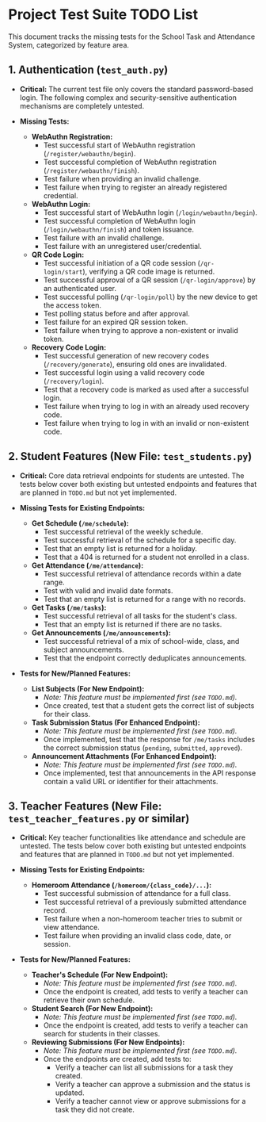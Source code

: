 # Project Test Suite TODO List

This document tracks the missing tests for the School Task and Attendance System, categorized by feature area.

## 1. Authentication (`test_auth.py`)

- **Critical:** The current test file only covers the standard password-based login. The following complex and security-sensitive authentication mechanisms are completely untested.

- **Missing Tests:**
    - **WebAuthn Registration:**
        - Test successful start of WebAuthn registration (`/register/webauthn/begin`).
        - Test successful completion of WebAuthn registration (`/register/webauthn/finish`).
        - Test failure when providing an invalid challenge.
        - Test failure when trying to register an already registered credential.
    - **WebAuthn Login:**
        - Test successful start of WebAuthn login (`/login/webauthn/begin`).
        - Test successful completion of WebAuthn login (`/login/webauthn/finish`) and token issuance.
        - Test failure with an invalid challenge.
        - Test failure with an unregistered user/credential.
    - **QR Code Login:**
        - Test successful initiation of a QR code session (`/qr-login/start`), verifying a QR code image is returned.
        - Test successful approval of a QR session (`/qr-login/approve`) by an authenticated user.
        - Test successful polling (`/qr-login/poll`) by the new device to get the access token.
        - Test polling status before and after approval.
        - Test failure for an expired QR session token.
        - Test failure when trying to approve a non-existent or invalid token.
    - **Recovery Code Login:**
        - Test successful generation of new recovery codes (`/recovery/generate`), ensuring old ones are invalidated.
        - Test successful login using a valid recovery code (`/recovery/login`).
        - Test that a recovery code is marked as used after a successful login.
        - Test failure when trying to log in with an already used recovery code.
        - Test failure when trying to log in with an invalid or non-existent code.

## 2. Student Features (New File: `test_students.py`)

- **Critical:** Core data retrieval endpoints for students are untested. The tests below cover both existing but untested endpoints and features that are planned in `TODO.md` but not yet implemented.

- **Missing Tests for Existing Endpoints:**
    - **Get Schedule (`/me/schedule`):**
        - Test successful retrieval of the weekly schedule.
        - Test successful retrieval of the schedule for a specific day.
        - Test that an empty list is returned for a holiday.
        - Test that a 404 is returned for a student not enrolled in a class.
    - **Get Attendance (`/me/attendance`):**
        - Test successful retrieval of attendance records within a date range.
        - Test with valid and invalid date formats.
        - Test that an empty list is returned for a range with no records.
    - **Get Tasks (`/me/tasks`):**
        - Test successful retrieval of all tasks for the student's class.
        - Test that an empty list is returned if there are no tasks.
    - **Get Announcements (`/me/announcements`):**
        - Test successful retrieval of a mix of school-wide, class, and subject announcements.
        - Test that the endpoint correctly deduplicates announcements.

- **Tests for New/Planned Features:**
    - **List Subjects (For New Endpoint):**
        - *Note: This feature must be implemented first (see `TODO.md`).*
        - Once created, test that a student gets the correct list of subjects for their class.
    - **Task Submission Status (For Enhanced Endpoint):**
        - *Note: This feature must be implemented first (see `TODO.md`).*
        - Once implemented, test that the response for `/me/tasks` includes the correct submission status (`pending`, `submitted`, `approved`).
    - **Announcement Attachments (For Enhanced Endpoint):**
        - *Note: This feature must be implemented first (see `TODO.md`).*
        - Once implemented, test that announcements in the API response contain a valid URL or identifier for their attachments.

## 3. Teacher Features (New File: `test_teacher_features.py` or similar)

- **Critical:** Key teacher functionalities like attendance and schedule are untested. The tests below cover both existing but untested endpoints and features that are planned in `TODO.md` but not yet implemented.

- **Missing Tests for Existing Endpoints:**
    - **Homeroom Attendance (`/homeroom/{class_code}/...`):**
        - Test successful submission of attendance for a full class.
        - Test successful retrieval of a previously submitted attendance record.
        - Test failure when a non-homeroom teacher tries to submit or view attendance.
        - Test failure when providing an invalid class code, date, or session.

- **Tests for New/Planned Features:**
    - **Teacher's Schedule (For New Endpoint):**
        - *Note: This feature must be implemented first (see `TODO.md`).*
        - Once the endpoint is created, add tests to verify a teacher can retrieve their own schedule.
    - **Student Search (For New Endpoint):**
        - *Note: This feature must be implemented first (see `TODO.md`).*
        - Once the endpoint is created, add tests to verify a teacher can search for students in their classes.
    - **Reviewing Submissions (For New Endpoints):**
        - *Note: This feature must be implemented first (see `TODO.md`).*
        - Once the endpoints are created, add tests to:
            - Verify a teacher can list all submissions for a task they created.
            - Verify a teacher can approve a submission and the status is updated.
            - Verify a teacher cannot view or approve submissions for a task they did not create.
